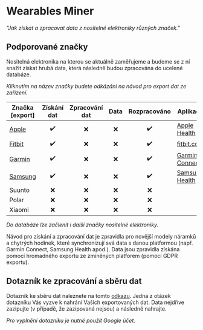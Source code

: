 # Wearables Miner
*"Jak získat a zpracovat data z nositelné elektroniky různých značek."*

## Podporované značky
Nositelná elektronika na kterou se aktuálně zaměřujeme a budeme se z ní snažit získat hrubá data, která následně budou zpracována do ucelené databáze.

*Kliknutím na název značky budete odkázání na návod pro export dat ze zařízení.*

|Značka [export]|Získání dat|Zpracování dat|Data|Rozpracováno|Aplikace|
|---|:---:|:---:|:---:|:---:|---|
|[Apple](https://github.com/heidler/wearables-miner/wiki/Apple)|:heavy_check_mark:|:x:|:x:|:heavy_check_mark:|[Apple Health](https://www.apple.com/ios/health/)|
|[Fitbit](https://github.com/heidler/wearables-miner/wiki/Fitbit)|:heavy_check_mark:|:x:|:x:|:heavy_check_mark:|[fitbit.com](https://www.fitbit.com/)|
|[Garmin](https://github.com/heidler/wearables-miner/wiki/Garmin)|:heavy_check_mark:|:x:|:x:|:heavy_check_mark:|[Garmin Connect](https://connect.garmin.com/)|
|[Samsung](https://github.com/heidler/wearables-miner/wiki/Samsung)|:heavy_check_mark:|:x:|:x:|:heavy_check_mark:|[Samsung Health](https://www.samsung.com/global/galaxy/apps/samsung-health/)|
|Suunto|:x:|:x:|:x:|:x:||
|Polar|:x:|:x:|:x:|:x:||
|Xiaomi|:x:|:x:|:x:|:x:||

*Do databáze lze začlenit i další značky nositelné elektroniky.*

Návod pro získání a zpracování dat je zpravidla pro novější modely náramků a chytrých hodinek, které synchronizují svá data s danou platformou (např. Garmin Connect, Samsung Health apod.). Data jsou zpravidla získána pomocí hromadného exportu ze zmíněných platforem (pomocí GDPR exportu).

## Dotazník ke zpracování a sběru dat
Dotazník ke sběru dat naleznete na tomto [odkazu](https://forms.gle/5CiBra3tn6dEkCWK6). Jedna z otázek dotazníku Vás vyzve k nahrání Vašich exportovaných dat. Data nejdříve zazipujte (v případě, že zazipovaná nejsou) a následně nahrajte.

*Pro vyplnění dotazníku je nutné použít Google účet.*
